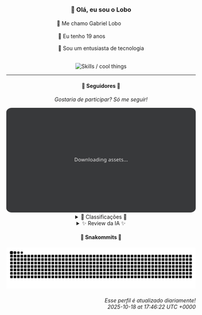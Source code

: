 <div align="center">
  <h3>👋 Olá, eu sou o Lobo</h3>
  
  <p>🐺 Me chamo Gabriel Loboㅤㅤㅤㅤㅤ</p>
  <p>🧔 Eu tenho 19 anosㅤㅤㅤㅤㅤㅤㅤㅤ</p>
  <p>🧠 Sou um entusiasta de tecnologia</p>

  <br/>

  <img width="600" alt="Skills / cool things" src="https://skills-icons.vercel.app/api/icons?i=python,md,html,css,js,github,git,vscode,linux,node,ts,sass,react,vite,vercel,lottie,ionic,capacitor,zustand,framer,firebase,arduino,godot,tailwind,shadcnui,lucide,zorinos,pnpm,reactnative&perline=14" />
</div>

<hr />

<div align="center">
    <h4>👤 Seguidores 👤</h4>
    <p><i>Gostaria de participar? Só me seguir!</i></p>
    <img width="600" src=".github/assets/cards/top3.svg" alt="Top 3 followers contributors (monthly)" />
    <details>
    <summary>🏅 Classificações 🏅</summary>
    <br/>
    <table>
        <thead>
            <tr align="center">
                <th>Posição</th>
                <th>Seguidor</th>
                <th>Contribuições</th>
            </tr>
        </thead>
        <tbody>
            <tr align="center">
                <td>1°</td>
                <td><a href="https://github.com/jeanfbrito">Jean Brito</a></td>
                <td>144 ctr.</td>
            </tr>
            <tr align="center">
                <td>2°</td>
                <td><a href="https://github.com/felipegueller">Felipe Gueller</a></td>
                <td>92 ctr.</td>
            </tr>
            <tr align="center">
                <td>3°</td>
                <td><a href="https://github.com/cookieukw">CookieUkw</a></td>
                <td>53 ctr.</td>
            </tr>
            <tr align="center">
                <td>4°</td>
                <td><a href="https://github.com/gustavosett">Gustavo Carvalho</a></td>
                <td>23 ctr.</td>
            </tr>
            <tr align="center">
                <td>5°</td>
                <td><a href="https://github.com/giverplay">giverplay</a></td>
                <td>16 ctr.</td>
            </tr>
            <tr align="center">
                <td>6°</td>
                <td><a href="https://github.com/Cr-Israel">Carlos Israel</a></td>
                <td>12 ctr.</td>
            </tr>
            <tr align="center">
                <td>7°</td>
                <td><a href="https://github.com/brunoferreiraff">brunoferreiraff</a></td>
                <td>7 ctr.</td>
            </tr>
            <tr align="center">
                <td>8°</td>
                <td><a href="https://github.com/NeWBoX22">NeWBoX22</a></td>
                <td>3 ctr.</td>
            </tr>
            <tr align="center">
                <td>9°</td>
                <td><a href="https://github.com/LuidiPiresHub">Luídi Pires</a></td>
                <td>2 ctr.</td>
            </tr>
        </tbody>
    </table>
    </details>
    <details>
    <summary>✨ Review da IA ✨</summary>
    <br/>
    <div align="justify"><p><b>Jean Brito</b>, o grande campeão com 144 contribuições! Imagino que você esteja usando um script para isso, porque não é possível ser tão "produtivo" de forma orgânica. Ou talvez você simplesmente não tenha vida social. De qualquer forma, parabéns por vencer o concurso de quem tem menos o que fazer.</p>
<p><b>Felipe Gueller</b>, ah, o bacharel em Sistemas de Informações. 92 contribuições, quase lá! Quase alcançando a glória eterna de ser o segundo mais obcecado. Continue assim, quem sabe um dia você consegue uma medalha de prata na nossa competição interna de "quem precisa urgentemente de um hobby"?</p>
<p><b>CookieUkw</b>, 53 contribuições e mexendo com o Godot Engine? Uau, que original! E ainda tem um "Vex-AI" querendo criar uma IA consciente. Boa sorte com isso, talvez a IA te ajude a alcançar o primeiro lugar no ranking, já que, aparentemente, você não consegue sozinho. Mas falando sério, espero que essa IA não se revolte e domine o mundo, porque aí a gente vai ter que culpar você.</p>
<p><b>Gustavo Carvalho</b>, "Inspirado a compartilhar and codificar momentos da vida". Que poético... e que poucas contribuições! Apenas 23? Imagino que você esteja muito ocupado vivendo esses "momentos" para realmente codificar alguma coisa útil. Mas ei, pelo menos você tem uma bio inspiradora. Talvez você devesse escrever um livro em vez de código.</p>
<p><b>Giverplay</b>, com 16 contribuições, você está quase conseguindo... ser notado. Pelo menos você tem um projeto chamado "Uvas", o que é ótimo, porque depois de tanto esforço, você vai precisar de algo para relaxar. E "Next Level Week 04"? Sério? Isso foi em janeiro. Desenterrou do baú para mostrar que ainda está vivo? </p>
<p><b>Carlos Israel</b>, o engenheiro de software "apaixonado por tecnologia". 12 contribuições? Essa paixão parece ser bem platônica, não? Talvez você devesse tentar demonstrar mais afeto pelo código, quem sabe ele te retribui com umas contribuições extras.</p>
<p><b>brunoferreiraff</b>, míseras 7 contribuições. Sério? Você está quase se esforçando para não se esforçar. Imagino que você esteja guardando toda a sua energia para... sei lá, talvez assistir TV? Ou quem sabe, finalmente decidir qual foto de perfil usar. As possibilidades são infinitas!</p>
<p><b>NeWBoX22</b>, com apenas 3 contribuições, você está quase invisível. Quase. Continue assim e você poderá se tornar uma lenda, um mito, uma sombra no nosso ranking. As pessoas sussurrarão seu nome nos corredores, perguntando-se quem é essa figura misteriosa que contribui tão pouco.</p>
<p><b>Luídi Pires</b>, "Front-End | Back-End | Full Stack". E apenas 2 contribuições? Parece que você está mais para "Fake Stack". Mas não se preocupe, com um pouco mais de esforço, você pode se tornar o rei do "meia boca".</p>
</div>
    </details>
</div>

<div align="center">
  <h4>🐍 Snakommits 🐍</h4>
    <picture>
      <source media="(prefers-color-scheme: dark)" srcset="https://raw.githubusercontent.com/Lobooooooo14/Lobooooooo14/snake-output/snake-dark.svg">
      <source media="(prefers-color-scheme: light)" srcset="https://raw.githubusercontent.com/Lobooooooo14/Lobooooooo14/snake-output/snake-light.svg">
      <img alt="github contribution grid snake animation" src="https://raw.githubusercontent.com/Lobooooooo14/Lobooooooo14/snake-output/snake-light.svg">
    </picture>
</div>

<h6 align="right">
  Esse perfil é atualizado diariamente!<br/> <i>2025-10-18 at 17:46:22 UTC +0000</i>
<h6>